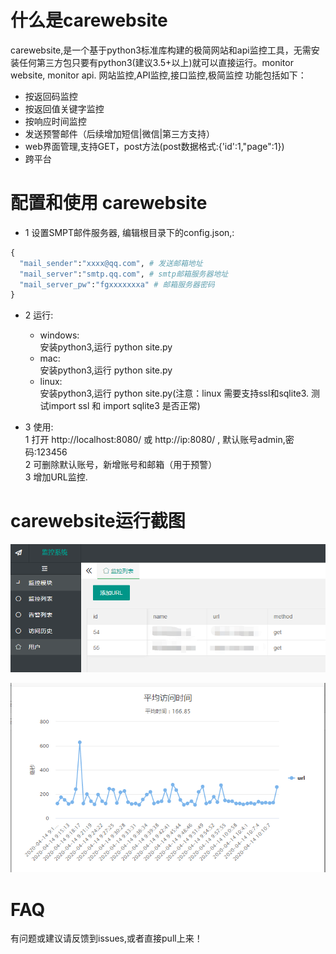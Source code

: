 # 什么是carewebsite
carewebsite,是一个基于python3标准库构建的极简网站和api监控工具，无需安装任何第三方包只要有python3(建议3.5+以上)就可以直接运行。monitor website, monitor api. 网站监控,API监控,接口监控,极简监控 
功能包括如下：
- 按返回码监控
- 按返回值关键字监控
- 按响应时间监控
- 发送预警邮件（后续增加短信|微信|第三方支持）
- web界面管理,支持GET，post方法(post数据格式:{'id':1,"page":1})
- 跨平台  

# 配置和使用 carewebsite
- 1 设置SMPT邮件服务器, 编辑根目录下的config.json,:  
```python
{
  "mail_sender":"xxxx@qq.com", # 发送邮箱地址
  "mail_server":"smtp.qq.com", # smtp邮箱服务器地址
  "mail_server_pw":"fgxxxxxxxa" # 邮箱服务器密码
}
```
  
- 2 运行:  
  - windows:  
      安装python3,运行 python site.py
  - mac:  
      安装python3,运行 python site.py
  - linux:  
      安装python3,运行 python site.py(注意：linux 需要支持ssl和sqlite3. 测试import ssl 和 import sqlite3 是否正常)
  
- 3 使用:   
  1 打开 http://localhost:8080/ 或 http://ip:8080/ , 默认账号admin,密码:123456  
  2 可删除默认账号，新增账号和邮箱（用于预警）  
  3 增加URL监控.  

# carewebsite运行截图
  ![01](https://github.com/Yasil/carewebsite/blob/master/cutimg/20200414101233.png)  
  
  ![02](https://github.com/Yasil/carewebsite/blob/master/cutimg/20200414101319.png)

# FAQ
  有问题或建议请反馈到issues,或者直接pull上来！